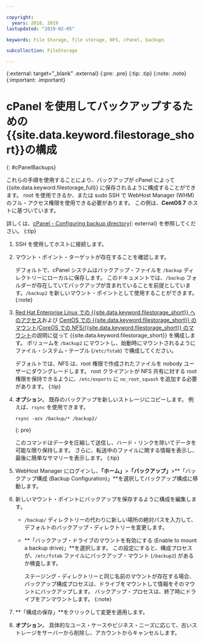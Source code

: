 ```yaml
---

copyright:
  years: 2018, 2019
lastupdated: "2019-02-05"

keywords: File Storage, file storage, NFS, cPanel, backups

subcollection: FileStorage

---
```

{:external: target="_blank" .external}
{:pre: .pre}
{:tip: .tip}
{:note: .note}
{:important: .important}

# cPanel を使用してバックアップするための{{site.data.keyword.filestorage_short}}の構成
{: #cPanelBackups}

これらの手順を使用することにより、バックアップが cPanel によって {{site.data.keyword.filestorage_full}} に保存されるように構成することができます。 root を使用できるか、または sudo SSH で WebHost Manager (WHM) のフル・アクセス権限を使用できる必要があります。 この例は、**CentOS 7** ホストに基づいています。

詳しくは、[cPanel - Configuring backup directory](https://docs.cpanel.net/display/68Docs/Backup+Configuration#BackupConfiguration-ConfigureBackupDirectory){: external} を参照してください。
{:tip}

1. SSH を使用してホストに接続します。
2. マウント・ポイント・ターゲットが存在することを確認します。 <br />

   デフォルトで、cPanel システムはバックアップ・ファイルを `/backup` ディレクトリーにローカルに保存します。 このドキュメントでは、`/backup` フォルダーが存在していてバックアップが含まれていることを前提としています。`/backup2` を新しいマウント・ポイントとして使用することができます。
   {:note}

3. [Red Hat Enterprise Linux での {{site.data.keyword.filestorage_short}} へのアクセス](/docs/infrastructure/FileStorage?topic=FileStorage-mountingLinux)および [CentOS での {{site.data.keyword.filestorage_short}} のマウント](/docs/infrastructure/FileStorage?topic=FileStorage-mountingCentOS)/[CoreOS での NFS/{{site.data.keyword.filestorage_short}} のマウント](/docs/infrastructure/FileStorage?topic=FileStorage-mountingCoreOS)の説明に従って {{site.data.keyword.filestorage_short}} を構成します。 ボリュームを `/backup2` にマウントし、始動時にマウントされるようにファイル・システム・テーブル (`/etc/fstab`) で構成してください。 <br />

   デフォルトでは、NFS は、root 権限で作成されたファイルを nobody ユーザーにダウングレードします。 root クライアントが NFS 共有に対する root 権限を保持できるように、`/etc/exports` に `no_root_squash` を追加する必要があります。
   {:tip}

4. **オプション**。 既存のバックアップを新しいストレージにコピーします。 例えば、`rsync` を使用できます。
   ```
   rsync -azv /backup/* /backup2/
   ```
   {: pre}

    このコマンドはデータを圧縮して送信し、ハード・リンクを除いてデータを可能な限り保持します。 さらに、転送中のファイルに関する情報を表示し、最後に簡単なサマリーを表示します。
    {:tip}

5. WebHost Manager にログインし、**「ホーム」**>**「バックアップ」**>**「バックアップ構成 (Backup Configuration)」**を選択してバックアップ構成に移動します。

6. 新しいマウント・ポイントにバックアップを保存するように構成を編集します。
    - `/backup/` ディレクトリーの代わりに新しい場所の絶対パスを入力して、デフォルトのバックアップ・ディレクトリーを変更します。
    - **「バックアップ・ドライブのマウントを有効にする (Enable to mount a backup drive)」**を選択します。 この設定にすると、構成プロセスが、`/etc/fstab` ファイルにバックアップ・マウント (`/backup2`) があるか検査します。 <br />

      ステージング・ディレクトリーと同じ名前のマウントが存在する場合、バックアップ構成プロセスは、ドライブをマウントして情報をそのマウントにバックアップします。 バックアップ・プロセスは、終了時にドライブをアンマウントします。
      {:note}
7. **「構成の保存」**をクリックして変更を適用します。
8. **オプション**。 具体的なユース・ケースやビジネス・ニーズに応じて、古いストレージをサーバーから削除し、アカウントからキャンセルします。
